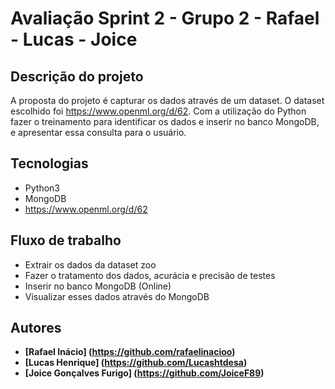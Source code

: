 # Avaliação Sprint 2 - Grupo 2 - Rafael - Lucas - Joice

## Descrição do projeto
A proposta do projeto é capturar os dados através de um dataset. O dataset escolhido foi https://www.openml.org/d/62. Com a utilização do Python fazer o treinamento para identificar os dados e inserir no banco MongoDB, e apresentar essa consulta para o usuário.

## Tecnologias 
- Python3
- MongoDB
- https://www.openml.org/d/62


## Fluxo de trabalho
- Extrair os dados da dataset zoo
- Fazer o tratamento dos dados, acurácia e precisão de testes
- Inserir no banco MongoDB (Online)
- Visualizar esses dados através do MongoDB


## Autores
- <b>[Rafael Inácio] (https://github.com/rafaelinacioo)</b>
- <b>[Lucas Henrique] (https://github.com/Lucashtdesa)</b>
- <b>[Joice Gonçalves Furigo] (https://github.com/JoiceF89)</b>
